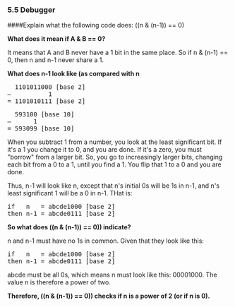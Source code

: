 ### 5.5 Debugger

####Explain what the following code does: ((n & (n-1)) == 0)

**What does it mean if A & B == 0?**

It means that A and B never have a 1 bit in the same place. So if 
n & (n-1) == 0, then n and n-1 never share a 1. 

**What does n-1 look like (as compared with n**

<pre>
  1101011000 [base 2]
–          1
= 1101010111 [base 2]
</pre>

<pre>
  593100 [base 10]
–      1
= 593099 [base 10]
</pre>

When you subtract 1 from a number, you look at the least significant
bit. If it's a 1 you change it to 0, and you are done. If it's a zero,
you must "borrow" from a larger bit. So, you go to increasingly larger
bits, changing each bit from a 0 to a 1, until you find a 1. You flip
that 1 to a 0 and you are done. 

Thus, n-1 will look like n, except that n's initial 0s will be 1s in
n-1, and n's least significant 1 will be a 0 in n-1. THat is:

<pre>
if   n   = abcde1000 [base 2]
then n-1 = abcde0111 [base 2]
</pre>

**So what does ((n & (n-1)) == 0)) indicate?**

n and n-1 must have no 1s in common. Given that they look like this:

<pre>
if   n   = abcde1000 [base 2]
then n-1 = abcde0111 [base 2]
</pre>

abcde must be all 0s, which means n must look like this: 00001000. The
value n is therefore a power of two. 

**Therefore, ((n & (n-1)) == 0)) checks if n is a power of 2 (or if n is 0).**